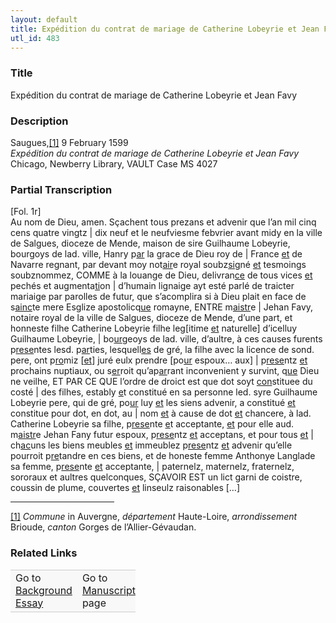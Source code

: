 ```yaml
---  
layout: default  
title: Expédition du contrat de mariage de Catherine Lobeyrie et Jean Favy  
utl_id: 483
---
```


### Title

Expédition du contrat de mariage de Catherine Lobeyrie et Jean Favy

### Description

<p>Saugues,<a href="#_ftn1" name="_ftnref1" title="" id="_ftnref1">[1]</a> 9 February 1599<br /><em>Expédition du contrat de mariage de Catherine Lobeyrie et Jean Favy</em><br />
Chicago, Newberry Library, VAULT Case MS 4027</p>



### Partial Transcription

<p>[Fol. 1r]<br />
Au nom de Dieu, amen. Sçachent tous prezans et advenir que l’an mil cinq cens quatre vingtz | dix neuf et le neufviesme febvrier avant midy en la ville de Salgues, dioceze de Mende, maison de sire Guilhaume Lobeyrie, bourgoys de lad. ville, Hanry p<u>ar</u> la grace de Dieu roy de | France <u>et</u> de Navarre regnant, par devant moy not<u>air</u>e royal soubz<u>sig</u>né <u>et</u> tesmoings soubznommez, COMME à la louange de Dieu, delivran<u>ce</u> de tous vices <u>et</u> pechés et augmenta<u>ti</u>on | d’humain lignaige ayt esté parlé de traicter mariaige par parolles de futur, que s’acomplira si à Dieu plait en face de s<u>ainc</u>te mere Esglize apostolicq<u>ue</u> romayne, ENTRE m<u>aistr</u>e | Jehan Favy, notaire royal de la ville de Salgues, dioceze de Mende, d’une part, et honneste filhe Catherine Lobeyrie filhe leg[itime <u>et</u> naturelle] d’icelluy Guilhaume Lobeyrie, | bo<u>ur</u>geoys de lad. ville, d’aultre, à ces causes furents p<u>rese</u>ntes lesd. p<u>ar</u>ties, lesquell<u>es</u> de gré, la filhe avec la licence de sond. pere, ont p<u>ro</u>miz [<u>et</u>] juré eulx prendre [po<u>ur</u> espoux… aux] | p<u>rese</u>ntz <u>et</u> prochains nuptiaux, ou s<u>er</u>roit qu’ap<u>ar</u>rant inconvenient y survint, q<u>ue</u> Dieu ne veilhe, ET PAR CE QUE l’ordre de droict est que dot soyt <u>con</u>stituee du costé | des filhes, estably <u>e</u>t constitué en sa personne led. syre Guilhaume Lobeyrie pere, qui de gré, po<u>ur</u> luy <u>et</u> les siens advenir, a constitué <u>et</u> constitue pour dot, en dot, au | nom <u>et</u> à cause de dot <u>et</u> chancere, à lad. Catherine Lobeyrie sa filhe, p<u>rese</u>nte <u>e</u>t acceptante, <u>et</u> pour elle aud. m<u>aistr</u>e Jehan Fany futur espoux, p<u>rese</u>ntz <u>et</u> acceptans, et pour tous <u>et</u> | ch<u>ac</u>uns les biens meubles <u>et</u> immeublez p<u>rese</u>ntz <u>et</u> advenir qu’elle pourroit p<u>re</u>tandre en ces biens, et de honeste femme Anthonye Langlade sa femme, p<u>rese</u>nte <u>et</u> acceptante, | paternelz, maternelz, fraternelz, sororaux et aultres quelconques, SÇAVOIR EST un lict garni de coistre, coussin de plume, couvertes <u>et</u> linseulz raisonables […]</p>
<div>
<hr align="left" size="1" width="33%" /><div id="ftn1"><a href="#_ftnref1" name="_ftn1" title="" id="_ftn1">[1]</a> <em>Commune</em> in Auvergne, <em>département</em> Haute-Loire, <em>arrondissement </em>Brioude, <em>canton</em> Gorges de l’Allier-Gévaudan. 

</div>
</div>


### Related Links

<table border="0.5" cellpadding="1" cellspacing="1" style="width: 200px; background-color:#F8F8F8;">
    <tbody style="border-color:#ccc">
        <tr style="border-color:#ccc">
            <td>Go to <a href="https://centerfordigitalhumanities.github.io/Newberry-French-paleography/essay/483" target="_blank">Background Essay</a></td>
            <td>Go to <a href="https://centerfordigitalhumanities.github.io/Newberry-French-paleography/www/record.html?id=483" target="_blank">Manuscript</a> page</td>
        </tr>
    </tbody>
</table>
